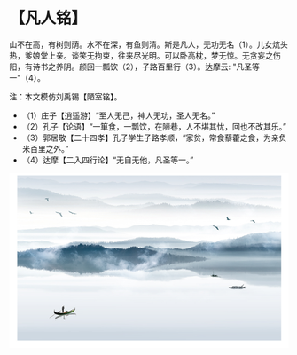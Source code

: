 # 【凡人铭】

山不在高，有树则荫。水不在深，有鱼则清。斯是凡人，无功无名（1）。儿女炕头热，爹娘堂上亲。谈笑无拘束，往来尽光明。可以卧高枕，梦无惊。无贪妄之伤阳，有诗书之养阴。颜回一瓢饮（2），子路百里行（3）。达摩云: "凡圣等一"（4）。

注：本文模仿刘禹锡【陋室铭】。

- （1）庄子【逍遥游】“至人无己，神人无功，圣人无名。”
- （2）孔子【论语】“一箪食，一瓢饮，在陋巷，人不堪其忧，回也不改其乐。”
- （3）郭居敬【二十四孝】孔子学生子路孝顺，“家贫，常食藜藿之食，为亲负米百里之外。”
- （4）达摩【二入四行论】“无自无他，凡圣等一。”

![](005.png)